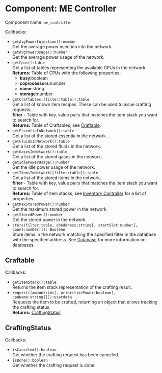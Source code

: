 # Component: ME Controller

Component name: `me_controller`

Callbacks:

* `getAvgPowerInjection():number`  
  Get the average power injection into the network.
* `getAvgPowerUsage():number`  
  Get the average power usage of the network.
* `getCpus():table`  
  Get a list of tables representing the available CPUs in the network.  
  **Returns:** Table of CPUs with the following properties:
  * **busy**:boolean
  * **coprocessors**:number
  * **name**:string
  * **storage**:number
* `getCraftables([filter:table]):table`  
  Get a list of known item recipes. These can be used to issue crafting requests.  
  **filter** - Table with key, value pairs that matches the item stack you want to search for.  
  **Returns:** Table of Craftables, see [Craftable](#craftable). 
* `getEssentiaInNetwork():table`  
  Get a list of the stored essentia in the network.
* `getFluidsInNetwork():table`  
  Get a list of the stored fluids in the network.
* `getGasesInNetwork():table`  
  Get a list of the stored gases in the network.
* `getIdlePowerUsage():number`  
  Get the idle power usage of the network.
* `getItemsInNetwork([filter:table]):table`  
  Get a list of the stored items in the network.  
  **filter** - Table with key, value pairs that matches the item stack you want to search for.  
  **Returns:** Table of item stacks, see [Inventory Controller] for a list of properties
* `getMaxStoredPower():number`  
  Get the maximum stored power in the network.
* `getStoredPower():number`  
  Get the stored power in the network.
* `store(filter:table, dbAddress:string[, startSlot:number[, count:number]]): Boolean`  
  Store items in the network matching the specified filter in the database with the specified address.
  See [Database] for more information on databases.

## Craftable

Callbacks:

* `getItemStack():table`  
  Returns the item stack representation of the crafting result.
* `request([amount:int[, prioritizePower:boolean[, cpuName:string]]]):userdata`  
  Requests the item to be crafted, returning an object that allows tracking the crafting status.  
  **Returns:** [CraftingStatus](#craftingstatus)

## CraftingStatus

Callbacks:

* `isCanceled():boolean`  
  Get whether the crafting request has been canceled.
* `isDone():boolean`  
  Get whether the crafting request is done.

[Inventory Controller]: http://ocdoc.cil.li/component:inventory_controller
[Database]: http://ocdoc.cil.li/component:database
